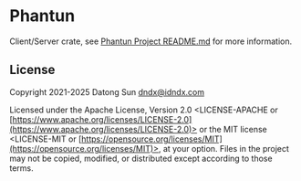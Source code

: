 # Phantun

Client/Server crate, see [Phantun Project README.md](https://github.com/dndx/phantun/blob/main/README.md) for more information.

## License

Copyright 2021-2025 Datong Sun <dndx@idndx.com>

Licensed under the Apache License, Version 2.0 <LICENSE-APACHE or
[https://www.apache.org/licenses/LICENSE-2.0](https://www.apache.org/licenses/LICENSE-2.0)> or the MIT license
<LICENSE-MIT or [https://opensource.org/licenses/MIT](https://opensource.org/licenses/MIT)>, at your
option. Files in the project may not be
copied, modified, or distributed except according to those terms.
